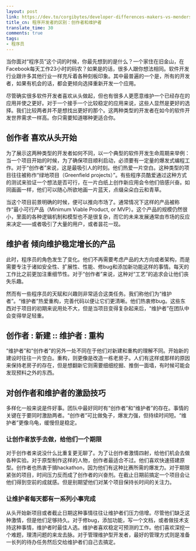 ```yaml
---
layout: post
link: https://dev.to/corgibytes/developer-differences-makers-vs-menders
title_cn: 程序开发者的区别：创作者和维护者
translate_time: 30
comments: true
tags:
- 程序员
---
```


当你面对“程序员”这个词的时候，你最先想到的是什么？一个家住在旧金山，在Facebook每天工作23小时的码农？如果是的话，很多人跟你想法相同。软件开发行业跟许多其他行业一样充斥着各种刻板印象。其中最普遍的一个是，所有的开发者，如果有机会的话，都会更倾向选择重新开发一个应用。

尽管确实很多软件开发者喜欢从头做起，但也有很多人更愿意维护一个已经存在的应用并使之更好。对于一个接手一个比较稳定的应用来说，这些人显然是更好的选择。我们比较两者并不是想找出更好的那个。这两种类型的开发者在如今的软件开发世界需求一样高。你只需要知道哪种更适合你。

## **创作者** 喜欢从头开始

为了展示这两种类型的开发者如何不同，以一个典型的软件开发生命周期来举例：当一个项目开始的时候，为了确保项目顺利启动，必须要有一定量的爆发式编程工作。对于“创作者”来说，这是最吸引人的时刻。他们热爱一片空白。这种类型的项目往往被称作“绿地项目（Greenfield projects）”。有些程序员酷爱通过这种方式的测试来验证一个想法是否可行，在一片白纸上创作新应用会令他们倍感兴奋。如同画画一样，他们可以随心所欲地画一片蓝天，点缀朵朵白云和青草。

当这个项目前景明确的时候，便可以推向市场了。通常情况下这样的产品被称作“最小可行产品（Minimum Viable Product, or MVP）。这个产品的规模仍然很小，里面的各种逻辑机制和模型也不是很复杂，而它的未来发展通常由市场的反应来决定——或者吸引了大量的用户，或者昙花一现。

## **维护者** 倾向维护稳定增长的产品

此时，程序员的角色发生了变化。他们不再需要考虑产品的大方向或者架构，而是需要专注于诸如安全性、扩展性、性能、修bug和添加新功能这样的事情。每天的工作比之前更加注重细节性。对于“创作者”来说，这种对“工艺”的追求会让他们丧失乐趣。

然而有一些程序员的天赋和兴趣则非常适合这类任务。我们称他们为“维护者”。“维护者”热爱重构，完善代码以便让它们更清晰。他们热衷修bug。这些东西对于项目的初期来说用处不大，但是当项目变得复杂起来后，“维护者”在团队中会变得举足轻重。

## 创作者 : 新建 :: 维护者 : 重构

“维护者”和“创作者”的另外一处不同在于他们对新建和重构的理解不同。开始新的建设时往往一片空白。重构，则更像是改造一栋老房子。人们有这样或那样的原因来保持老房子的存在，但是想翻新它则需要细细挖掘、推倒一面墙，有时候可能会发现预料之外的东西。

## 对创作者和维护者的激励技巧

多样化一般来说是件好事。团队中最好同时有“创作者”和“维护者”的存在。事情的关键在于要同时激励两者。“创作者”可比做兔子，爆发力强，但持续时间短。“维护者”更像乌龟，缓慢但是稳定。

### 让创作者放手去做，给他们一个期限

对于创作者来说没什么比重复更无聊了。为了让创作者激情四射，给他们机会去做各种实验。对于原型制作这样的人物，创作者最适合不过。他们喜欢快速搭建原型。创作者也热衷于搞hackathon，因为他们有这种比赛所需的爆发力。对于期限紧张的项目，时间压力反而成了创作者的兴奋剂。在截止日期前搞定一个项目会让他们得到空前的成就感。但是别期望他们对某个项目保持长时间的关注力。

### 让维护者每天都有一系列小事完成

从头开始新项目或者截止日期这种事情往往让维护者们压力倍增。尽管他们缺乏这种激情，但是他们足够持久。对于修bug，添加功能，写一个文档，或者做技术支持这种事情，维护者时最佳人选。维护者喜欢稳定可预测的工作。他们喜欢深挖一个难题，理清问题的来龙去脉。对于管理维护型开发者，最好的管理方式则是准备一长列的待办任务然后交给维护者们自己去搞定。